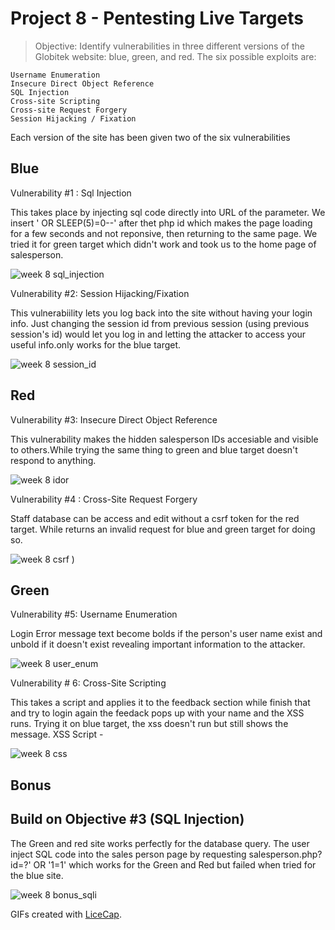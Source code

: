 # Project 8 - Pentesting Live Targets
> Objective: Identify vulnerabilities in three different versions of the Globitek website: blue, green, and red.
The six possible exploits are:

    Username Enumeration
    Insecure Direct Object Reference
    SQL Injection
    Cross-site Scripting
    Cross-site Request Forgery
    Session Hijacking / Fixation

Each version of the site has been given two of the six vulnerabilities

## Blue

Vulnerability #1 : Sql Injection

This takes place by injecting sql code directly into URL of the  parameter. We insert ' OR SLEEP(5)=0--' after thet php id which makes the page loading for a few seconds and not reponsive, then returning to the same page. We tried it for green target which didn't work and took us to the home page of salesperson. 


![week 8 sql_injection](https://user-images.githubusercontent.com/36938994/48818423-42792100-ed19-11e8-86dc-40f84cfbc87c.gif)

Vulnerability #2: Session Hijacking/Fixation

This vulnerabiility lets you log back into the site without having your login info. Just changing the session id from previous session (using previous session's id) would let you log in and letting the attacker to access your useful info.only works for the blue target.

![week 8 session_id](https://user-images.githubusercontent.com/36938994/48876517-76f9e500-edcc-11e8-84f1-0b6d84c9cb89.gif)



## Red 
Vulnerability #3: Insecure Direct Object Reference

This vulnerability makes the hidden salesperson IDs accesiable and visible to others.While trying the same thing to green and blue target doesn't respond to anything. 

![week 8 idor](https://user-images.githubusercontent.com/36938994/48818511-9dab1380-ed19-11e8-84aa-70b6f41d1c38.gif)


Vulnerability #4 : Cross-Site Request Forgery

Staff database can be access and edit without a csrf token for the red target. While returns an invalid request for blue and green target for doing so. 

![week 8 csrf](https://user-images.githubusercontent.com/36938994/48818556-cb905800-ed19-11e8-882b-4b59dbb66d46.gif)
)

## Green

Vulnerability #5: Username Enumeration

Login Error message text become bolds if the person's user name exist and unbold if it doesn't exist revealing important information to the attacker. 

![week 8 user_enum](https://user-images.githubusercontent.com/36938994/48804481-bc41e800-ece2-11e8-8b22-747336d131dc.gif)

Vulnerability # 6: Cross-Site Scripting

This takes a script and applies it to the feedback section while finish that and try to login again the feedack pops up with your name and the XSS runs. Trying it on blue target, the xss doesn't run but still shows the message. 
XSS Script - <script>alert('Mallory found the XSS!');</script>

![week 8 css](https://user-images.githubusercontent.com/36938994/48818618-fd092380-ed19-11e8-94ee-9f569292bc58.gif)

## Bonus

## Build on Objective #3 (SQL Injection)

The Green and red site works perfectly for the database query. The user inject SQL code into the sales person page by requesting  salesperson.php?id=?' OR '1=1' which works for the Green and Red but failed when tried for the blue site.

![week 8 bonus_sqli](https://user-images.githubusercontent.com/36938994/48876542-96910d80-edcc-11e8-9b0e-a188f1c645ae.gif)

GIFs created with [LiceCap](http://www.cockos.com/licecap/).

